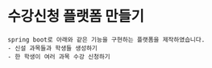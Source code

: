 # 수강신청 플랫폼 만들기
```
spring boot로 아래와 같은 기능을 구현하는 플랫폼을 제작하였습니다.
- 신설 과목들과 학생들 생성하기
- 한 학생이 여러 과목 수강 신청하기
```

